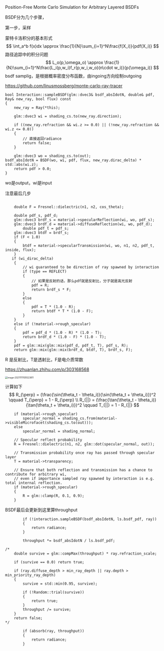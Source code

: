 Position-Free Monte Carlo Simulation for Arbitrary Layered BSDFs  

BSDF分为几个步骤，

第一步，采样

蒙特卡洛积分的基本形式
$$
\int_a^b f(x)dx \approx \frac{1}{N}\sum_{i=1}^N\frac{f(X_i)}{pdf(X_i)}
$$
路径追踪中的积分问题
$$
L_o(p,\omega_o) \approx \frac{1}{N}\sum_{i=1}^N\frac{L_i(p,w_i)f_r(p,w_i,w_o)(n\cdot w_i)}{p(\omega_i)}
$$
bsdf samplig，是根据概率密度分布函数，由ingoing方向绘制outgoing

https://github.com/linusmossberg/monte-carlo-ray-tracer

```
bool Interaction::sampleBSDF(glm::dvec3& bsdf_absIdotN, double& pdf, Ray& new_ray, bool flux) const
{
    new_ray = Ray(*this);

    glm::dvec3 wi = shading_cs.to(new_ray.direction);
    
    if ((new_ray.refraction && wi.z >= 0.0) || (!new_ray.refraction && wi.z <= 0.0))
    {
        // 直接返回radiance
        return false;
    }

    glm::dvec3 wo = shading_cs.to(out);
bsdf_absIdotN = BSDF(wo, wi, pdf, flux, new_ray.dirac_delta) * std::abs(wi.z);
    return pdf > 0.0;
}

```

wo是output，wi是input

注意最后几步

```
   
    double F = Fresnel::dielectric(n1, n2, cos_theta);

    double pdf_s, pdf_d;
    glm::dvec3 brdf_s = material->specularReflection(wi, wo, pdf_s);
    glm::dvec3 brdf_d = material->diffuseReflection(wi, wo, pdf_d);
        double pdf_t = pdf_s;
    glm::dvec3 btdf = brdf_s;
    if (F < 1.0)
    {
        btdf = material->specularTransmission(wi, wo, n1, n2, pdf_t, inside, flux);
    }
   if (wi_dirac_delta)
    {
        // wi guaranteed to be direction of ray spawned by interaction
        if (type == REFLECT)
        {
        	// 如果是反射的话，那么pdf就是反射比，分子就是高光反射
            pdf = R;
            return brdf_s * F;
        }
        else
        {
            pdf = T * (1.0 - R);
            return btdf * T * (1.0 - F);
        }
    }
    else if (!material->rough_specular)
    {
        pdf = pdf_d * (1.0 - R) * (1.0 - T);
        return brdf_d * (1.0 - F) * (1.0 - T);
    }
    pdf = glm::mix(glm::mix(pdf_d, pdf_t, T), pdf_s, R);
    return glm::mix(glm::mix(brdf_d, btdf, T), brdf_s, F);

```

R 是反射比，T是透射比，F是电介质常数

https://zhuanlan.zhihu.com/p/303168568

<img src="E:\mycode\collection\定理\光照\image-20211111105523811.png" alt="image-20211111105523811" style="zoom:50%;" />

计算如下
$$
R_{\perp} = (\frac{\sin(\theta_t - \theta_i)}{\sin(\theta_t + \theta_i)})^2 \qquad T_{\perp} = 1 - R_{\perp} \\ R_{||} = (\frac{\tan(\theta_t - \theta_i)}{\tan(\theta_t + \theta_i)})^2 \qquad T_{||} = 1 - R_{||}
$$


```
    if (material->rough_specular)
        specular_normal = shading_cs.from(material->visibleMicrofacet(shading_cs.to(out)));
    else
        specular_normal = shading_normal;

    // Specular reflect probability
    R = Fresnel::dielectric(n1, n2, glm::dot(specular_normal, out));

    // Transmission probability once ray has passed through specular layer
    T = material->transparency;

    // Ensure that both reflection and transmission has a chance to contribute for arbitrary wi, 
    // even if importance sampled ray spawned by interaction is e.g. total internal reflection.
    if (material->rough_specular)
    {
        R = glm::clamp(R, 0.1, 0.9);
    }
```

BSDF最后会更新到这里算throughput

```
        if (!interaction.sampleBSDF(bsdf_absIdotN, ls.bsdf_pdf, ray))
        {
            return radiance;
        }

        throughput *= bsdf_absIdotN / ls.bsdf_pdf;

/*
    double survive = glm::compMax(throughput) * ray.refraction_scale;

    if (survive == 0.0) return true;

    if (ray.diffuse_depth > min_ray_depth || ray.depth > min_priority_ray_depth)
    {
        survive = std::min(0.95, survive);

        if (!Random::trial(survive))
        {
            return true;
        }
        throughput /= survive;
    }
    return false;
*/

        if (absorb(ray, throughput))
        {
            return radiance;
        }
```

